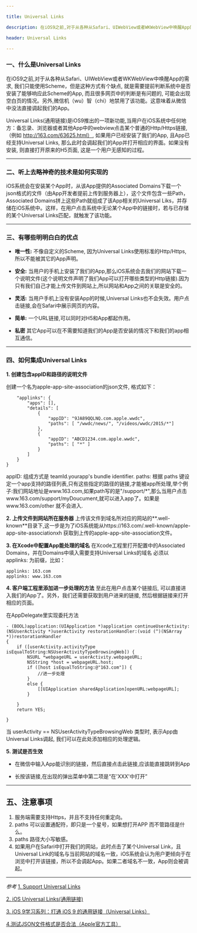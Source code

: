 ```yaml
---

title: Universal Links

description: 在iOS9之前,对于从各种从Safari、UIWebView或者WKWebView中唤醒App的需求, 我们只能使用Scheme，但是这种方式有个缺点...

header: Universal Links

---
```


### 一、什么是Universal Links

在iOS9之前,对于从各种从Safari、UIWebView或者WKWebView中唤醒App的需求, 我们只能使用Scheme，但是这种方式有个缺点, 就是需要提前判断系统中是否安装了能够响应此Scheme的App, 而且很多网页中的判断是有问题的, 可能会出现空白页的情况。另外,微信机（wu）智（chi）地禁用了该功能。这意味着从微信中没法直接调起我们的App。

Universal Links(通用链接)是iOS9推出的一项新功能,当用户在iOS系统中任何地方：备忘录、浏览器或者其他App中的webview点击某个普通的Http/Https链接,（例如 http://163.com/63625.html）, 如果用户已经安装了我们的App, 且App已经支持Universal Links, 那么此时会调起我们的App并打开相应的界面。如果没有安装, 则直接打开原来的H5页面, 这是一个用户无感知的过程。


-------

### 二、听上去略神奇的技术是如何实现的

iOS系统会在安装某个App时，从该App提供的Associated Domains下载一个json格式的文件（由App开发者提前上传到服务器上），这个文件包含一些Path，Associated Domains拼上这些Path就组成了该App相关的Universal Liks，并存储在iOS系统中。这样，在用户点击系统中无论某个App中的链接时，若与已存储的某个Universal Links匹配，就触发了该功能。

-----


### 三、有哪些明明白白的优点

* **唯一性:** 不像自定义的Scheme, 因为Universal Links使用标准的Http/Https, 所以不能被其它的App声明。

* **安全:** 当用户的手机上安装了我们的App,那么iOS系统会去我们的网站下载一个说明文件(这个说明文件声明了我们App可以打开哪些类型的Http链接).因为只有我们自己才能上传文件到网站上,所以网站和App之间的关联是安全的。

* **灵活:** 当用户手机上没有安装App的时候,Universal Links也不会失效。用户点击链接,会在Safari中展示网页的内容。

* **简单:** 一个URL链接,可以同时对H5和App都起作用。

* **私密** 其它App可以在不需要知道我们的App是否安装的情况下和我们的app相互通信。

-------

### 四、如何集成Universal Links

**1. 创建包含appID和路径的说明文件**

创建一个名为apple-app-site-association的json文件, 格式如下：


```{
    "applinks": {
        "apps": [],
        "details": [
            {
                "appID": "9JA89QQLNQ.com.apple.wwdc",
                "paths": [ "/wwdc/news/", "/videos/wwdc/2015/*"]
            },
            {
                "appID": "ABCD1234.com.apple.wwdc",
                "paths": [ "*" ]
            }
        ]
    }
}
```
appID: 组成方式是 teamId.yourapp's bundle identifier.
paths: 根据 paths 键设定一个app支持的路径列表,只有这些指定的路径的链接,才能被app所处理,举个例子:我们网站地址是www.163.com,如果path写的是"/support/*",那么当用户点击www.163.com/support/myDoucument,就可以进入app了。如果是www.163.com/other 就不会进入. 
 
**2. 上传文件到网站所在服务器**
上传该文件到域名所对应的网站的**.well-known**目录下,这一步是为了iOS系统能从https://163.com/.well-known/apple-app-site-associationxh 获取到上传的apple-app-site-association文件。

**3. 在Xcode中配置App能处理的域名** 
在Xcode工程里打开配置中的Associated Domains，并在Domains中填入需要支持Universal Links的域名 必须以 applinks: 为前缀，比如：

```
applinks: 163.com
applinks: www.163.com 
``` 

**4. 客户端工程里添加进一步处理的方法**
至此在用户点击某个链接后, 可以直接进入我们的App了。另外，我们还需要获取到用户进来的链接, 然后根据链接来打开相应的页面。

在AppDelegate里实现委托方法


```
- (BOOL)application:(UIApplication *)application continueUserActivity:(NSUserActivity *)userActivity restorationHandler:(void (^)(NSArray *))restorationHandler
{
    if ([userActivity.activityType isEqualToString:NSUserActivityTypeBrowsingWeb]) {
        NSURL *webpageURL = userActivity.webpageURL;
        NSString *host = webpageURL.host;
        if ([host isEqualToString:@"163.com"]) {
            //进一步处理
        }
        else {
            [[UIApplication sharedApplication]openURL:webpageURL];
        }

    }
    return YES;

}
```
当 userActivity == NSUserActivityTypeBrowsingWeb 类型时, 表示App由Universal Links调起, 我们可以在此处添加相应的处理逻辑。

**5. 测试是否生效**

* 在微信中输入App能识别的链接，然后直接点击此链接,应该能直接跳转到App

* 长按该链接,在出现的弹出菜单中第二项是“在'XXX'中打开”

-----

## 五、注意事项

1. 服务端需要支持Https，并且不支持任何重定向。
2. paths 可以设置通配符，即只是一个星号，如果想打开APP 而不管路径是什么。
3. paths 路径大小写敏感。
4. 如果用户在Safari中打开我们的网站，此时点击了某个Universal Link，且Universal Link的域名与当前网站的域名一致，iOS系统会认为用户更倾向于在浏览中打开该链接，所以不会调起App。如果二者域名不一致，App则会被调起。


-----

*参考*
[1. Support Universal Links](https://developer.apple.com/library/prerelease/content/documentation/General/Conceptual/AppSearch/UniversalLinks.html)

[2. iOS Universal Links(通用链接)](https://yohunl.com/ios-universal-links-tong-yong-lian-jie/)

[3. iOS 9学习系列：打通 iOS 9 的通用链接（Universal Links）](http://www.cocoachina.com/ios/20150902/13321.html)

[4.测试JSON文件格式是否合法（Apple官方工具）](https://search.developer.apple.com/appsearch-validation-tool/)

